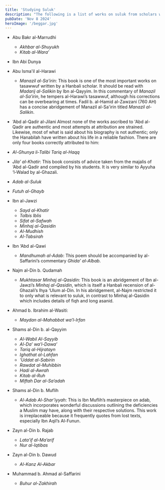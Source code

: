 ```yaml
---
title: 'Studying Suluk'
description: "The following is a list of works on suluk from scholars within the Hanbali madhhab. However, abstract knowledge can only take one to a certain extent in this 'ilm. Most of these works do not require additional reading beforehand." 
pubDate: 'Nov 8 2024'
heroImage: '/beggar.jpg'
---
```


- Abu Bakr al-Marrudhi
    - *Akhbar al-Shuyukh* 
    - *Kitab al-Wara’*

- Ibn Abi Dunya

- Abu Isma'il al-Harawi
    - *Manazil al-Sa'irin*: This book is one of the most important works on tasawwuf written by a Hanbali scholar. It should be read with *Madarij al-Salikin* by Ibn al-Qayyim. In this commentary of *Manazil al-Sa’irin*, he tempers al-Harawi’s tasawwuf, although his corrections can be overbearing at times. Fadil b. al-Hamid al-Zawzani (760 AH) has a concise abridgement of Manazil al-Sa'irin titled *Manazil al-Salikin*.

- ‘Abd al-Qadir al-Jilani
Almost none of the works ascribed to 'Abd al-Qadir are authentic and most attempts at attribution are strained. Likewise, most of what is said about his biography is not authentic; only the Hanabilah have written about his life in a reliable fashion. There are only four books correctly attributed to him:
- *Al-Ghunya li-Talibi Tariq al-Haqq*
- *Jila’ al-Khatir*: This book consists of advice taken from the majalis of ‘Abd al-Qadir and compiled by his students. It is very similar to Ayyuha ‘l-Walad by al-Ghazali. 
- *Adab al-Suluk*
- *Futuh al-Ghayb*

- Ibn al-Jawzi
    - *Sayd al-Khatir*
    - *Talbis Iblis*
    - *Sifat al-Safwah*
    - *Minhaj al-Qasidin*
    - *Al-Mudhish*
    - *Al-Tabsirah*

- Ibn ‘Abd al-Qawi
    - *Mandhumah al-Adab*: This poem should be accompanied by al-Saffarini’s commentary *Ghida’ al-Albab*.
    
- Najm al-Din b. Qudamah
    - *Mukhtasar Minhaj al-Qasidin*: This book is an abridgement of Ibn al-Jawzi’s *Minhaj al-Qasidin*, which is itself a Hanbali recension of al-Ghazali’s Ihya ‘Ulum al-Din. In his abridgement, al-Najm restricted it to only what is relevant to suluk, in contrast to Minhaj al-Qasidin which includes details of fiqh and long asanid.

- Ahmad b. Ibrahim al-Wasiti:
    - *Maydan al-Mahabbat wa’l-Irfan*

- Shams al-Din b. al-Qayyim
    - *Al-Wabil Al-Sayyib*
    - *Al-Da’ wa’l-Dawa’*
    - *Tariq al-Hijratayn*
    - *Ighathat al-Lahfan*
    - *‘Uddat al-Sabirin*
    - *Rawdat al-Muhibbin*
    - *Hadi al-Awrah*
    - *Kitab al-Ruh*
    - *Miftah Dar al-Sa’adah*

- Shams al-Din b. Muflih
    - *Al-Adab Al-Shar’iyyah*: This is Ibn Muflih’s masterpiece on adab, which incorporates wonderful discussions outlining the deficiencies a Muslim may have, along with their respective solutions. This work is irreplaceable because it frequently quotes from lost texts, especially Ibn Aqil’s Al-Funun.

- Zayn al-Din b. Rajab
    - *Lata’if al-Ma’arif*
    - *Nur al-Iqtibas*

- Zayn al-Din b. Dawud
    - *Al-Kanz Al-Akbar*

- Muhammad b. Ahmad al-Saffarini
    - *Buhur al-Zakhirah*
